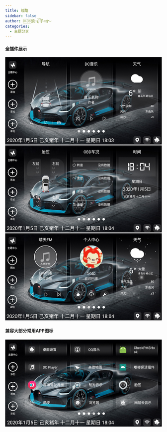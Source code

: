 ```yaml
---
title: 炫酷
sidebar: false
author: 🆒🆔浪ꦿོ子এ࿐
categories:
  - 主题分享
---
```


#### 全插件展示

![layout1](../../img/theme/lz_xuanku/1.png)
![layout1](../../img/theme/lz_xuanku/2.png)
![layout1](../../img/theme/lz_xuanku/3.png)

#### 兼容大部分常用APP图标

![layout1](../../img/theme/lz_xuanku/4.png)
